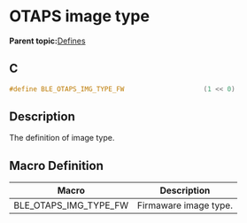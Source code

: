 # OTAPS image type

**Parent topic:**[Defines](GUID-99787238-8749-43FB-8EC5-5076715C6586.md)

## C

```c
#define BLE_OTAPS_IMG_TYPE_FW                    (1 << 0)
```

## Description

The definition of image type.

## Macro Definition

|Macro|Description|
|-----|-----------|
|BLE\_OTAPS\_IMG\_TYPE\_FW|Firmaware image type.|

